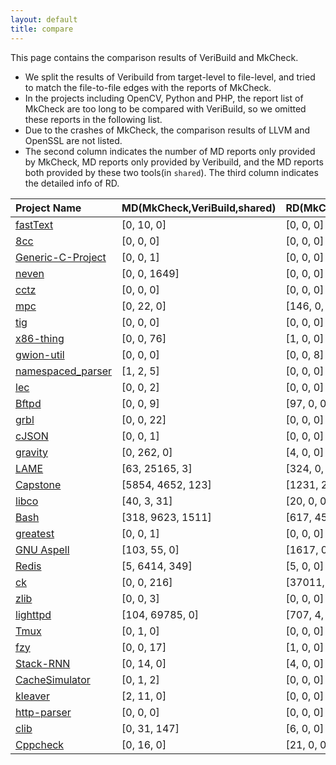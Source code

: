 ```yaml
---
layout: default
title: compare
---
```


This page contains the comparison results of VeriBuild and MkCheck.

- We split the results of Veribuild from target-level to file-level, and tried to match the file-to-file edges with the reports of MkCheck.
- In the projects including OpenCV, Python and PHP, the report list of MkCheck are too long to  be compared with VeriBuild, so we omitted these reports in the following list.
- Due to the crashes of MkCheck, the comparison results of LLVM and OpenSSL are not listed.
- The second column indicates the number of MD reports only provided by MkCheck, MD reports only provided by Veribuild, and the MD reports both provided by these two tools(in `shared`). The third column indicates the detailed info of RD.

| Project Name | MD(MkCheck,VeriBuild,shared) | RD(MkCheck,VeriBuild,shared) |
| :----------- | :-----------| :-----------------|
| [fastText](compare/fastText.json) | [0, 10, 0] | [0, 0, 0] |
| [8cc](compare/8cc.json) | [0, 0, 0] | [0, 0, 0]|
| [Generic-C-Project](compare/Generic-C-Project.json) | [0, 0, 1] | [0, 0, 0] |
| [neven](compare/neven.json) | [0, 0, 1649] | [0, 0, 0] |
| [cctz](compare/cctz.json) | [0, 0, 0] | [0, 0, 0] |
| [mpc](compare/mpc.json) | [0, 22, 0] | [146, 0, 0] |
| [tig](compare/tig.json) | [0, 0, 0] | [0, 0, 0]|
| [x86-thing](compare/x86-thing.json) | [0, 0, 76] | [1, 0, 0] |
| [gwion-util](compare/gwion-util.json) | [0, 0, 0] | [0, 0, 8] |
| [namespaced_parser](compare/namespaced_parser.json) | [1, 2, 5] | [0, 0, 0] |
| [lec](compare/lec.json) | [0, 0, 2] | [0, 0, 0] |
| [Bftpd](compare/bftpd.json) | [0, 0, 9] | [97, 0, 0] |
| [grbl](compare/grbl.json) | [0, 0, 22] | [0, 0, 0] |
| [cJSON](compare/cJSON.json) | [0, 0, 1] | [0, 0, 0] |
| [gravity](compare/gravity.json) | [0, 262, 0] | [4, 0, 0] |
| [LAME](compare/lame-3.100.json) | [63, 25165, 3] | [324, 0, 0] |
| [Capstone](compare/capstone.json) | [5854, 4652, 123] | [1231, 207, 0] |
| [libco](compare/libco.json) | [40, 3, 31] | [20, 0, 0] |
| [Bash](compare/bash-5.0.json) | [318, 9623, 1511] | [617, 45, 0]|
| [greatest](compare/greatest.json) | [0, 0, 1] | [0, 0, 0] |
| [GNU Aspell](compare/aspell.json) | [103, 55, 0] | [1617, 0, 0] |
| [Redis](compare/redis.json) | [5, 6414, 349] | [5, 0, 0] |
| [ck](compare/ck.json)  | [0, 0, 216] | [37011, 0, 0] |
| [zlib](compare/zlib.json) | [0, 0, 3] | [0, 0, 0] |
| [lighttpd](compare/lighttpd-1.4.53.json) | [104, 69785, 0] | [707, 4, 0] |
| [Tmux](compare/tmux.json) | [0, 1, 0] | [0, 0, 0]|
| [fzy](compare/fzy.json) | [0, 0, 17] | [1, 0, 0] |
| [Stack-RNN](compare/Stack-RNN.json) | [0, 14, 0] | [4, 0, 0] |
| [CacheSimulator](compare/CacheSimulator.json) | [0, 1, 2] | [0, 0, 0]|
| [kleaver](compare/kleaver.json) | [2, 11, 0] | [0, 0, 0] |
| [http-parser](compare/http-parser.json) | [0, 0, 0] | [0, 0, 0] |
| [clib](compare/clib.json) |[0, 31, 147] | [6, 0, 0]|
| [Cppcheck](compare/cppcheck-1.87.json) | [0, 16, 0] | [21, 0, 0]|

